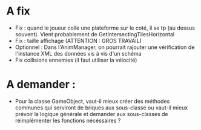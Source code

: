 # A fix
- Fix : quand le joueur colle une plateforme sur le coté, il se tp (au dessus souvent). Vient probablement de GetIntersectingTilesHorizontal
- Fix : taille affichage (ATTENTION : GROS TRAVAIL)
- Optionnel : Dans l'AnimManager, on pourrait rajouter une vérification de l'instance XML des données vis à vis d'un schéma
- Fix collisions ennemies (il faut utiliser la vélocité)



# A demander :
- Pour la classe GameObject, vaut-il mieux créer des méthodes communes qui serviront de briques aux sous-classe
  ou vaut-il mieux prévoir la logique générale et demander aux sous-classes de réimplémenter les fonctions nécéssaires ?